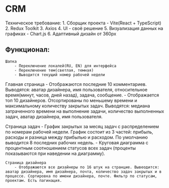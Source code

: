 # CRM
Техническое требование:
    1. Сборщик проекта - Vite(React + TypeScript)
    2. Redux Toolkit
    3. Axios
    4. UI - своё решение
    5. Визуализация данных на графиках - Chart.js
    6. Адаптивный дизайн от 360px

## Функционал:
    Шапка
        - Переключение локалей(RU, EN) для интерфейса
        - Переключение тем(светлая, темная)
        - Выводится текущий номер рабочей недели

   Главная страница
        - Отображаются последние 10 комментариев. Выводятся: аватар дизайнера, имя пользователя, относительное время(минут, часов, дней назад), задача, сообщение.
        - Отображается топ 10 дизайнеров. Отсортированы по меньшему времени и максимальному количеству закрытых задач. Выводятся: медиана затраченного времени на выполнение задачи, количество выполненных задач, аватар дизайнера, имя пользователя.

   Страница задач
       - График закрытых за месяц задач с распределением по номерам рабочей недели. График состоит из 3 частей: прибыль, расходы и разница между прибылью и расходом. По умолчанию выводится 8 последних рабочих недель. 
       - Круговая диаграмма с процентным соотношением статусов всех задач (проценты показываются при наведении на диаграмму).

    Страница дизайнера
        - Отображаются все дизайнеры по 16 штук на странцие. Вывеодится: аватар дизайнера, имя дизайнера, почта, количество задач закрытых и в процессе. Сортировка по имени дизайнера, почте. Фильтр по статусам, проектам. Есть пагинация.

   



